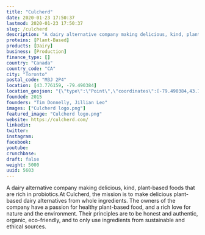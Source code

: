 ```yaml
---
title: "Culcherd"
date: 2020-01-23 17:50:37
lastmod: 2020-01-23 17:50:37
slug: /culcherd
description: "A dairy alternative company making delicious, kind, plant-based foods that are rich in probiotics.At Culcherd, the mission is to make delicious plant-based dairy alternatives from whole ingredients. The owners of the company have a passion for healthy plant-based food, and a rich love for nature and the environment. Their principles are to be honest and authentic, organic, eco-friendly, and to only use ingredients from sustainable and ethical sources."
proteins: [Plant-Based]
products: [Dairy]
business: [Production]
finance_type: []
country: "Canada"
country_code: "CA"
city: "Toronto"
postal_code: "M3J 2P4"
location: [43.776159, -79.490384]
location_geojson: "{\"type\":\"Point\",\"coordinates\":[-79.490384,43.776159]}"
founded: 2015
founders: "Tim Donnelly, Jillian Leo"
images: ["Culcherd logo.png"]
featured_image: "Culcherd logo.png"
website: https://culcherd.com/
linkedin: 
twitter: 
instagram: 
facebook: 
youtube: 
crunchbase: 
draft: false
weight: 5000
uuid: 5603
---
```

A dairy alternative company making delicious, kind, plant-based foods that are rich in probiotics.At Culcherd, the mission is to make delicious plant-based dairy alternatives from whole ingredients. The owners of the company have a passion for healthy plant-based food, and a rich love for nature and the environment. Their principles are to be honest and authentic, organic, eco-friendly, and to only use ingredients from sustainable and ethical sources.
